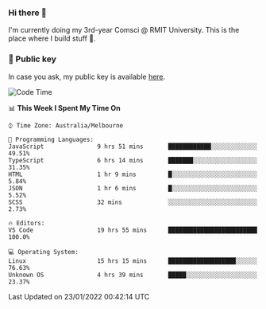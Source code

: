 ### Hi there 👋

I'm currently doing my 3rd-year Comsci @ RMIT University. This is the place where I build stuff 👀. 

### 🔑 Public key

In case you ask, my public key is available [here](https://public.auspham.dev/).

<!--START_SECTION:waka-->
![Code Time](http://img.shields.io/badge/Code%20Time-777%20hrs%2026%20mins-blue)

📊 **This Week I Spent My Time On** 

```text
⌚︎ Time Zone: Australia/Melbourne

💬 Programming Languages: 
JavaScript               9 hrs 51 mins       ████████████░░░░░░░░░░░░░   49.51% 
TypeScript               6 hrs 14 mins       ███████░░░░░░░░░░░░░░░░░░   31.35% 
HTML                     1 hr 9 mins         █░░░░░░░░░░░░░░░░░░░░░░░░   5.84% 
JSON                     1 hr 6 mins         █░░░░░░░░░░░░░░░░░░░░░░░░   5.52% 
SCSS                     32 mins             ░░░░░░░░░░░░░░░░░░░░░░░░░   2.73%

🔥 Editors: 
VS Code                  19 hrs 55 mins      █████████████████████████   100.0%

💻 Operating System: 
Linux                    15 hrs 15 mins      ███████████████████░░░░░░   76.63% 
Unknown OS               4 hrs 39 mins       █████░░░░░░░░░░░░░░░░░░░░   23.37%

```


 Last Updated on 23/01/2022 00:42:14 UTC
<!--END_SECTION:waka-->

<!--
**rockmanvnx6/rockmanvnx6** is a ✨ _special_ ✨ repository because its `README.md` (this file) appears on your GitHub profile.

Here are some ideas to get you started:

- 🔭 I’m currently working on ...
- 🌱 I’m currently learning ...
- 👯 I’m looking to collaborate on ...
- 🤔 I’m looking for help with ...
- 💬 Ask me about ...
- 📫 How to reach me: ...
- 😄 Pronouns: ...
- ⚡ Fun fact: ...
-->
